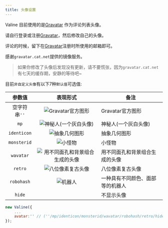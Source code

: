 ```yaml
---
title: 头像设置
---
```

Valine 目前使用的是[Gravatar][1] 作为评论列表头像。

请自行登录或注册[Gravatar][1]，然后修改自己的头像。

评论的时候，留下在[Gravatar][1]注册时所使用的邮箱即可。

感谢`gravatar.cat.net`提供的镜像服务。  

> 如果你修改了头像后发现没有更新，请不要慌张，因为`gravatar.cat.net` 有七天的缓存期，安静的等待吧~


目前`非自定义头像`有以下7种`默认值`可选值:  

参数值|表现形式|备注
:-:|:-:|-
空字符串`''`|![Gravatar官方图形](https://gravatar.cat.net/avatar/adb831a7fdd83dd1e2a309ce7591dff8?s=40)|Gravatar官方图形
`mp`|![神秘人(一个灰白头像)](https://gravatar.cat.net/avatar/adb831a7fdd83dd1e2a309ce7591dff8?s=40&d=mm)|神秘人(一个灰白头像)
`identicon`|![抽象几何图形](https://gravatar.cat.net/avatar/adb831a7fdd83dd1e2a309ce7591dff8?s=40&d=identicon)|抽象几何图形
`monsterid`|![小怪物](https://gravatar.cat.net/avatar/adb831a7fdd83dd1e2a309ce7591dff8?s=40&d=monsterid)|小怪物
`wavatar`|![用不同面孔和背景组合生成的头像](https://gravatar.cat.net/avatar/adb831a7fdd83dd1e2a309ce7591dff8?s=40&d=wavatar)|用不同面孔和背景组合生成的头像
`retro`|![八位像素复古头像](https://gravatar.cat.net/avatar/adb831a7fdd83dd1e2a309ce7591dff8?s=40&d=retro)|八位像素复古头像
`robohash`|![机器人](https://gravatar.cat.net/avatar/00000000000000000000000000000000?s=40&d=robohash&f=y)|一种具有不同颜色、面部等的机器人
`hide`|&nbsp;|不显示头像

```js
new Valine({
    ...
    avatar:'' // (''/mp/identicon/monsterid/wavatar/robohash/retro/hide)
});
```

[1]:http://cn.gravatar.com/